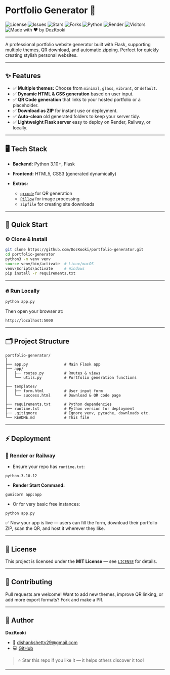 # Portfolio Generator 🚀

![License](https://img.shields.io/github/license/DozKooki/portfolio-generator?style=for-the-badge)
![Issues](https://img.shields.io/github/issues/DozKooki/portfolio-generator?color=ff69b4&style=for-the-badge)
![Stars](https://img.shields.io/github/stars/DozKooki/portfolio-generator?style=for-the-badge)
![Forks](https://img.shields.io/github/forks/DozKooki/portfolio-generator?style=for-the-badge)
![Python](https://img.shields.io/badge/python-3.10-blue?style=for-the-badge)
![Render](https://img.shields.io/badge/deploy-render-success?style=for-the-badge&color=brightgreen)
![Visitors](https://komarev.com/ghpvc/?username=DozKooki&color=ff69b4&style=for-the-badge)
![Made with ❤️ by DozKooki](https://img.shields.io/badge/Made%20with%20❤️%20by-DozKooki-ff69b4?style=for-the-badge)

---

A professional portfolio website generator built with Flask, supporting multiple themes, QR download, and automatic zipping. Perfect for quickly creating stylish personal websites.

---


## ✨ Features

* ✅ **Multiple themes:** Choose from `minimal`, `glass`, `vibrant`, or `default`.
* ✅ **Dynamic HTML & CSS generation** based on user input.
* ✅ **QR Code generation** that links to your hosted portfolio or a placeholder.
* ✅ **Download as ZIP** for instant use or deployment.
* ✅ **Auto-clean** old generated folders to keep your server tidy.
* ✅ **Lightweight Flask server** easy to deploy on Render, Railway, or locally.

---

## 🖥️ Tech Stack

* **Backend:** Python 3.10+, Flask
* **Frontend:** HTML5, CSS3 (generated dynamically)
* **Extras:**

  * [`qrcode`](https://pypi.org/project/qrcode/) for QR generation
  * [`Pillow`](https://pypi.org/project/Pillow/) for image processing
  * `zipfile` for creating site downloads

---

## 🚀 Quick Start

### ⚙️ Clone & Install

```bash
git clone https://github.com/DozKooki/portfolio-generator.git
cd portfolio-generator
python3 -m venv venv
source venv/bin/activate  # Linux/macOS
venv\Scripts\activate     # Windows
pip install -r requirements.txt
```

---

### 🔥 Run Locally

```bash
python app.py
```

Then open your browser at:

```
http://localhost:5000
```

---

## 🗂️ Project Structure

```
portfolio-generator/
│
├── app.py                # Main Flask app
├── app/
│   ├── routes.py         # Routes & views
│   └── utils.py          # Portfolio generation functions
│
├── templates/
│   ├── form.html         # User input form
│   └── success.html      # Download & QR code page
│
├── requirements.txt      # Python dependencies
├── runtime.txt           # Python version for deployment
├── .gitignore            # Ignore venv, pycache, downloads etc.
└── README.md             # This file
```

---

## ⚡ Deployment

### 🚀 Render or Railway

* Ensure your repo has `runtime.txt`:

```
python-3.10.12
```

* **Render Start Command:**

```
gunicorn app:app
```

* Or for very basic free instances:

```
python app.py
```

✅ Now your app is live — users can fill the form, download their portfolio ZIP, scan the QR, and host it wherever they like.

---

## 📜 License

This project is licensed under the **MIT License** — see [`LICENSE`](./LICENSE) for details.

---

## 🤝 Contributing

Pull requests are welcome!
Want to add new themes, improve QR linking, or add more export formats? Fork and make a PR.

---

## 🚀 Author

**DozKooki**

* 📧 [dishankshetty29@gmail.com](mailto:dishankshetty29@gmail.com)
* 💻 [GitHub](https://github.com/DozKooki)

> ⭐ Star this repo if you like it — it helps others discover it too!

---
